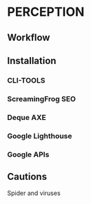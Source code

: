 # PERCEPTION

## Workflow

## Installation

### CLI-TOOLS

### ScreamingFrog SEO

### Deque AXE

### Google Lighthouse

### Google APIs

## Cautions

Spider and viruses